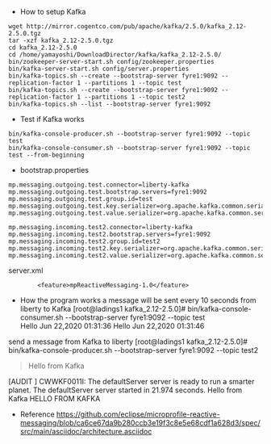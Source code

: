 
* How to setup Kafka
```
wget http://mirror.cogentco.com/pub/apache/kafka/2.5.0/kafka_2.12-2.5.0.tgz
tar -xzf kafka_2.12-2.5.0.tgz
cd kafka_2.12-2.5.0
cd /home/yamayoshi/DownloadDirector/kafka/kafka_2.12-2.5.0/
bin/zookeeper-server-start.sh config/zookeeper.properties
bin/kafka-server-start.sh config/server.properties
bin/kafka-topics.sh --create --bootstrap-server fyre1:9092 --replication-factor 1 --partitions 1 --topic test
bin/kafka-topics.sh --create --bootstrap-server fyre1:9092 --replication-factor 1 --partitions 1 --topic test2
bin/kafka-topics.sh --list --bootstrap-server fyre1:9092
```

* Test if Kafka works
```
bin/kafka-console-producer.sh --bootstrap-server fyre1:9092 --topic test
bin/kafka-console-consumer.sh --bootstrap-server fyre1:9092 --topic test --from-beginning
```

* bootstrap.properties
```
mp.messaging.outgoing.test.connector=liberty-kafka
mp.messaging.outgoing.test.bootstrap.servers=fyre1:9092
mp.messaging.outgoing.test.group.id=test
mp.messaging.outgoing.test.key.serializer=org.apache.kafka.common.serialization.StringSerializer
mp.messaging.outgoing.test.value.serializer=org.apache.kafka.common.serialization.StringSerializer

mp.messaging.incoming.test2.connector=liberty-kafka
mp.messaging.incoming.test2.bootstrap.servers=fyre1:9092
mp.messaging.incoming.test2.group.id=test2
mp.messaging.incoming.test2.key.serializer=org.apache.kafka.common.serialization.StringSerializer
mp.messaging.incoming.test2.value.serializer=org.apache.kafka.common.serialization.StringSerializer
```


server.xml
```
        <feature>mpReactiveMessaging-1.0</feature>
```


* How the program works
a message will be sent every 10 seconds from liberty to Kafka
[root@ladings1 kafka_2.12-2.5.0]# bin/kafka-console-consumer.sh --bootstrap-server fyre1:9092 --topic test                 
Hello Jun 22,2020 01:31:36
Hello Jun 22,2020 01:31:46


send a message from Kafka to liberty
[root@ladings1 kafka_2.12-2.5.0]# bin/kafka-console-producer.sh --bootstrap-server fyre1:9092 --topic test2
>Hello from Kafka
>


[AUDIT   ] CWWKF0011I: The defaultServer server is ready to run a smarter planet. The defaultServer server started in 21.974 seconds.
Hello from Kafka
HELLO FROM KAFKA


* Reference
https://github.com/eclipse/microprofile-reactive-messaging/blob/ca6ce67da9b280ccb3e19f3c8e5e68cdf1a628d3/spec/src/main/asciidoc/architecture.asciidoc
